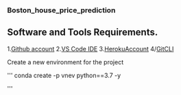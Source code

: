 ### Boston_house_price_prediction
## Software and Tools Requirements.
1.[Github account](https://github.com)
2.[VS Code IDE](https://code.visualstudio.com/)
3.[HerokuAccount](https://heroku.com)
4/[GitCLI](https://git-scm.com/book/en/v2/Getting-Started-The-Command-Line)

Create a new environment for the project

'''
conda create -p vnev python==3.7 -y

'''
